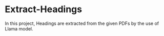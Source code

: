 # Extract-Headings
In this project, Headings are extracted from the given PDFs by the use of Llama model.

